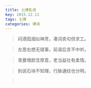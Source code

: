 ```yaml
---
title: 七律乱说
key: 2015.12.11
tags: 七律
categories: 律诗
---
```


<blockquote class="blockquote-center">闷酒孤烟似神灵，凑词卖句但求工。
</blockquote>
<blockquote class="blockquote-center">左思右想无错事，前语后言不中听。
</blockquote>
<blockquote class="blockquote-center">青要增颜含厚意，老当益壮有柔情。
</blockquote>
<blockquote class="blockquote-center">别说石块不知理，行脉通纹也分明。
</blockquote>
<blockquote class="blockquote-center"></br>
</blockquote>
